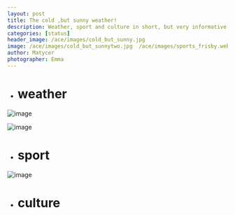 ```yaml
---
layout: post
title: The cold ,but sunny weather!
description: Weather, sport and culture in short, but very informative post.
categories: [status]
header_image: /ace/images/cold_but_sunny.jpg
image: /ace/images/cold_but_sunnytwo.jpg  /ace/images/sports_frisby.webp /ace/images/weather_1.webp
author: Matycer
photographer: Emma
---
```


* # weather

![image](/ace/images/weather_1.webp)

![image](/ace/images/cold_but_sunnytwo.jpg)

* # sport

![image](/ace/images/sports_frisby.webp)

* # culture

